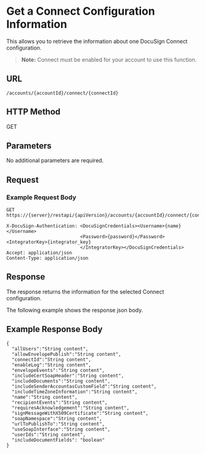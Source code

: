 # Get a Connect Configuration Information

This allows you to retrieve the information about one DocuSign Connect configuration.

>**Note:** Connect must be enabled for your account to use this function.

## URL

    /accounts/{accountId}/connect/{connectId}

## HTTP Method

   GET

## Parameters

No additional parameters are required.

## Request

### Example Request Body

    GET https://{server}/restapi/{apiVersion}/accounts/{accountId}/connect/{connectId}
    
    X-DocuSign-Authentication: <DocuSignCredentials><Username>{name}</Username>
                               <Password>{password}</Password><IntegratorKey>{integrator_key}
                               </IntegratorKey></DocuSignCredentials>
    Accept: application/json
    Content-Type: application/json

## Response

The response returns the information for the selected Connect configuration.

The following example shows the response json body.

## Example Response Body

    {
      "allUsers":"String content",
      "allowEnvelopePublish":"String content",
      "connectId":"String content",
      "enableLog":"String content",
      "envelopeEvents":"String content",
      "includeCertSoapHeader":"String content",
      "includeDocuments":"String content",
      "includeSenderAccountasCustomField":"String content",
      "includeTimeZoneInformation":"String content",
      "name":"String content",
      "recipientEvents":"String content",
      "requiresAcknowledgement":"String content",
      "signMessageWithX509Certificate":"String content",
      "soapNamespace":"String content",
      "urlToPublishTo":"String content",
      "useSoapInterface":"String content",
      "userIds":"String content",
      "includeDocumentFields": "boolean"
    }
